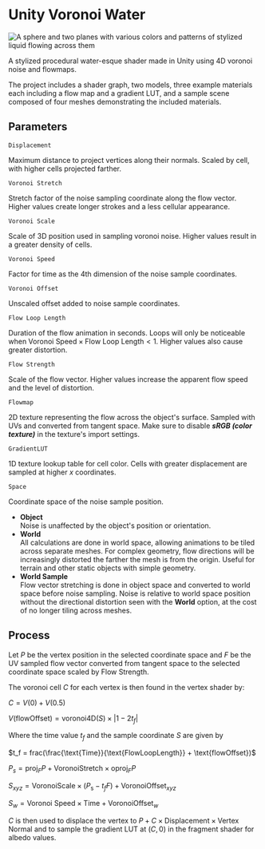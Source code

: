 # Unity Voronoi Water

![A sphere and two planes with various colors and patterns of stylized liquid flowing across them](./voronoi-water-example.webp)

A stylized procedural water-esque shader made in Unity using 4D voronoi noise and flowmaps. 

The project includes a shader graph, two models, three example materials each including a flow map and a gradient LUT, and a sample scene composed of four meshes demonstrating the included materials.


## Parameters

`Displacement`

Maximum distance to project vertices along their normals. Scaled by cell, with higher cells projected farther.

`Voronoi Stretch`

Stretch factor of the noise sampling coordinate along the flow vector. Higher values create longer strokes and a less cellular appearance.

`Voronoi Scale`

Scale of 3D position used in sampling voronoi noise. Higher values result in a greater density of cells.

`Voronoi Speed`

Factor for time as the 4th dimension of the noise sample coordinates.

`Voronoi Offset`

Unscaled offset added to noise sample coordinates.

`Flow Loop Length`

Duration of the flow animation in seconds. Loops will only be noticeable when $\text{Voronoi Speed} \times \text{Flow Loop Length} < 1$. Higher values also cause greater distortion. 

`Flow Strength`

Scale of the flow vector. Higher values increase the apparent flow speed and the level of distortion.

`Flowmap`

2D texture representing the flow across the object's surface. Sampled with UVs and converted from tangent space. Make sure to disable ***sRGB (color texture)*** in the texture's import settings. 

`GradientLUT`

1D texture lookup table for cell color. Cells with greater displacement are sampled at higher *x* coordinates.

`Space`

Coordinate space of the noise sample position.

- **Object**   
  Noise is unaffected by the object's position or orientation.
- **World**  
  All calculations are done in world space, allowing animations to be tiled across separate meshes. For complex geometry, flow directions will be increasingly distorted the farther the mesh is from the origin. Useful for terrain and other static objects with simple geometry. 
- **World Sample**  
  Flow vector stretching is done in object space and converted to world space before noise sampling. Noise is relative to world space position without the directional distortion seen with the **World** option, at the cost of no longer tiling across meshes.


## Process

Let $P$ be the vertex position in the selected coordinate space and $F$ be the UV sampled flow vector converted from tangent space to the selected coordinate space scaled by Flow Strength.

The voronoi cell $C$ for each vertex is then found in the vertex shader by:

$C = V(0) + V(0.5)$

$V(\text{flowOffset}) = \text{voronoi4D}(S) \times |1 - 2t_f|$

Where the time value $t_f$ and the sample coordinate $S$ are given by

$t_f = frac(\frac{\text{Time}}{\text{FlowLoopLength}} + \text{flowOffset})$

$P_s = \text{proj}_F P + \text{VoronoiStretch} \times \text{oproj}_F P$

$S_{xyz} = \text{VoronoiScale} \times (P_{\text{s}} - t_fF) + \text{VoronoiOffset}_{xyz}$

$S_w = \text{Voronoi Speed} \times \text{Time} + \text{VoronoiOffset}_w$

$C$ is then used to displace the vertex to $P + C \times \text{Displacement} \times \text{Vertex Normal}$ and to sample the gradient LUT at $(C,0)$ in the fragment shader for albedo values.

